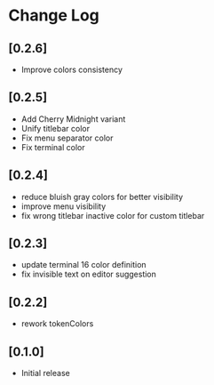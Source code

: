 # Change Log

## [0.2.6]

- Improve colors consistency

## [0.2.5]

- Add Cherry Midnight variant
- Unify titlebar color
- Fix menu separator color
- Fix terminal color

## [0.2.4]

- reduce bluish gray colors for better visibility
- improve menu visibility
- fix wrong titlebar inactive color for custom titlebar

## [0.2.3]

- update terminal 16 color definition
- fix invisible text on editor suggestion

## [0.2.2]

- rework tokenColors

## [0.1.0]

- Initial release
